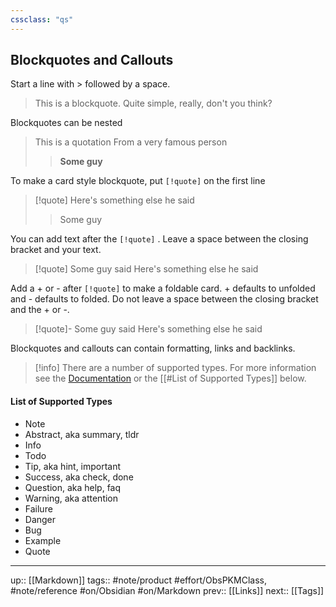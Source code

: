```yaml
---
cssclass: "qs"
---
```


## Blockquotes and Callouts

Start a line with > followed by a space.

> This is a blockquote.
> Quite simple, really, don't you think?

Blockquotes can be nested

> This is a quotation
> From a very famous person
> > __Some guy__

To make a card style blockquote, put `[!quote]` on the first line

> [!quote]
> Here's something else
> he said
> > Some guy

You can add text after the  `[!quote]` . Leave a space between the closing bracket and your text.

> [!quote] Some guy said
> Here's something else
> he said

Add a + or - after `[!quote]` to make a foldable card. + defaults to unfolded and - defaults to folded. Do not leave a space between the closing bracket and the + or -.

> [!quote]- Some guy said
> Here's something else
> he said

Blockquotes and callouts can contain formatting, links and backlinks.

> [!info]
> There are a number of supported types.
> For more information see the [Documentation](https://help.obsidian.md/Editing+and+formatting/Callouts)
> or the [[#List of Supported Types]] below.


#### List of Supported Types

- Note
- Abstract, aka summary, tldr
- Info
- Todo
- Tip, aka hint, important
- Success, aka check, done
- Question, aka help, faq
- Warning, aka attention
- Failure
- Danger
- Bug
- Example
- Quote

---
up:: [[Markdown]]
tags:: #note/product #effort/ObsPKMClass, #note/reference #on/Obsidian #on/Markdown 
prev:: [[Links]]
next:: [[Tags]]
